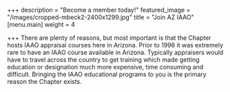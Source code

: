 +++
description = "Become a member today!"
featured_image = "/images/cropped-mbeck2-2400x1299.jpg"
title = "Join AZ IAAO"
[menu.main]
weight = 4

+++
There are plenty of reasons, but most important is that the Chapter hosts IAAO appraisal courses here in Arizona. Prior to 1996 it was extremely rare to have an IAAO course available in Arizona. Typically appraisers would have to travel across the country to get training which made getting education or designation much more expensive, time consuming and difficult. Bringing the IAAO educational programs to you is the primary reason the Chapter exists.
